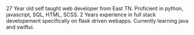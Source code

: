 27 Year old self taught web developer from East TN.
Proficient in python, javascript, SQL, HTML, SCSS.
2 Years experience in full stack developement specifically on flask driven webapps.
Currently learning java and swiftui.


<!---
Spencer1119/Spencer1119 is a ✨ special ✨ repository because its `README.md` (this file) appears on your GitHub profile.
You can click the Preview link to take a look at your changes.
--->
